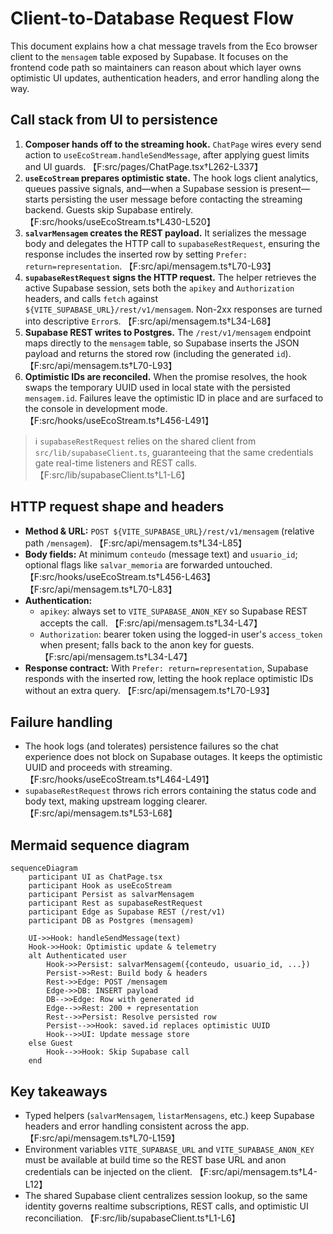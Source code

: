 # Client-to-Database Request Flow

This document explains how a chat message travels from the Eco browser client to the `mensagem` table exposed by Supabase. It focuses on the frontend code path so maintainers can reason about which layer owns optimistic UI updates, authentication headers, and error handling along the way.

## Call stack from UI to persistence

1. **Composer hands off to the streaming hook.** `ChatPage` wires every send action to `useEcoStream.handleSendMessage`, after applying guest limits and UI guards. 【F:src/pages/ChatPage.tsx†L262-L337】
2. **`useEcoStream` prepares optimistic state.** The hook logs client analytics, queues passive signals, and—when a Supabase session is present—starts persisting the user message before contacting the streaming backend. Guests skip Supabase entirely. 【F:src/hooks/useEcoStream.ts†L430-L520】
3. **`salvarMensagem` creates the REST payload.** It serializes the message body and delegates the HTTP call to `supabaseRestRequest`, ensuring the response includes the inserted row by setting `Prefer: return=representation`. 【F:src/api/mensagem.ts†L70-L93】
4. **`supabaseRestRequest` signs the HTTP request.** The helper retrieves the active Supabase session, sets both the `apikey` and `Authorization` headers, and calls `fetch` against `${VITE_SUPABASE_URL}/rest/v1/mensagem`. Non-2xx responses are turned into descriptive `Error`s. 【F:src/api/mensagem.ts†L34-L68】
5. **Supabase REST writes to Postgres.** The `/rest/v1/mensagem` endpoint maps directly to the `mensagem` table, so Supabase inserts the JSON payload and returns the stored row (including the generated `id`). 【F:src/api/mensagem.ts†L70-L93】
6. **Optimistic IDs are reconciled.** When the promise resolves, the hook swaps the temporary UUID used in local state with the persisted `mensagem.id`. Failures leave the optimistic ID in place and are surfaced to the console in development mode. 【F:src/hooks/useEcoStream.ts†L456-L491】

> ℹ️  `supabaseRestRequest` relies on the shared client from `src/lib/supabaseClient.ts`, guaranteeing that the same credentials gate real-time listeners and REST calls. 【F:src/lib/supabaseClient.ts†L1-L6】

## HTTP request shape and headers

- **Method & URL:** `POST ${VITE_SUPABASE_URL}/rest/v1/mensagem` (relative path `/mensagem`). 【F:src/api/mensagem.ts†L34-L85】
- **Body fields:** At minimum `conteudo` (message text) and `usuario_id`; optional flags like `salvar_memoria` are forwarded untouched. 【F:src/hooks/useEcoStream.ts†L456-L463】【F:src/api/mensagem.ts†L70-L83】
- **Authentication:**
  - `apikey`: always set to `VITE_SUPABASE_ANON_KEY` so Supabase REST accepts the call. 【F:src/api/mensagem.ts†L34-L47】
  - `Authorization`: bearer token using the logged-in user's `access_token` when present; falls back to the anon key for guests. 【F:src/api/mensagem.ts†L34-L47】
- **Response contract:** With `Prefer: return=representation`, Supabase responds with the inserted row, letting the hook replace optimistic IDs without an extra query. 【F:src/api/mensagem.ts†L70-L93】

## Failure handling

- The hook logs (and tolerates) persistence failures so the chat experience does not block on Supabase outages. It keeps the optimistic UUID and proceeds with streaming. 【F:src/hooks/useEcoStream.ts†L464-L491】
- `supabaseRestRequest` throws rich errors containing the status code and body text, making upstream logging clearer. 【F:src/api/mensagem.ts†L53-L68】

## Mermaid sequence diagram

```mermaid
sequenceDiagram
    participant UI as ChatPage.tsx
    participant Hook as useEcoStream
    participant Persist as salvarMensagem
    participant Rest as supabaseRestRequest
    participant Edge as Supabase REST (/rest/v1)
    participant DB as Postgres (mensagem)

    UI->>Hook: handleSendMessage(text)
    Hook->>Hook: Optimistic update & telemetry
    alt Authenticated user
        Hook->>Persist: salvarMensagem({conteudo, usuario_id, ...})
        Persist->>Rest: Build body & headers
        Rest->>Edge: POST /mensagem
        Edge->>DB: INSERT payload
        DB-->>Edge: Row with generated id
        Edge-->>Rest: 200 + representation
        Rest-->>Persist: Resolve persisted row
        Persist-->>Hook: saved.id replaces optimistic UUID
        Hook-->>UI: Update message store
    else Guest
        Hook-->>Hook: Skip Supabase call
    end
```

## Key takeaways

- Typed helpers (`salvarMensagem`, `listarMensagens`, etc.) keep Supabase headers and error handling consistent across the app. 【F:src/api/mensagem.ts†L70-L159】
- Environment variables `VITE_SUPABASE_URL` and `VITE_SUPABASE_ANON_KEY` must be available at build time so the REST base URL and anon credentials can be injected on the client. 【F:src/api/mensagem.ts†L4-L12】
- The shared Supabase client centralizes session lookup, so the same identity governs realtime subscriptions, REST calls, and optimistic UI reconciliation. 【F:src/lib/supabaseClient.ts†L1-L6】
